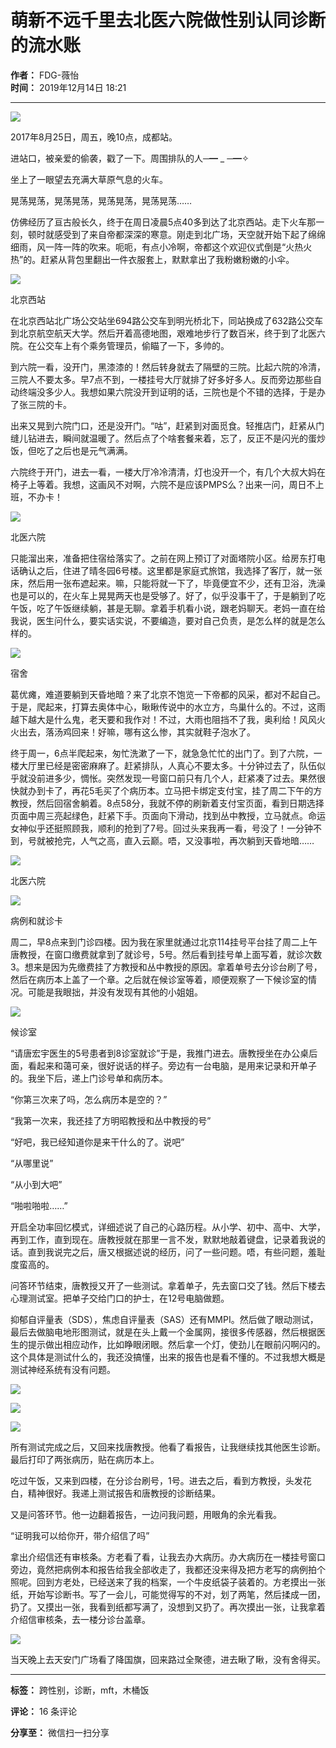 # 萌新不远千里去北医六院做性别认同诊断的流水账

**作者：** FDG-薇怡  
**时间：** 2019年12月14日 18:21

---

![](//i1.hdslb.com/bfs/face/d9925687672ffbda5ee3872226c15052089569fb.jpg@96w_96h_1c_1s.webp)

2017年8月25日，周五，晚10点，成都站。

进站口，被亲爱的偷袭，戳了一下。周围排队的人─━ \_ ─━✧

坐上了一眼望去充满大草原气息的火车。

晃荡晃荡，晃荡晃荡，晃荡晃荡，晃荡晃荡……

仿佛经历了亘古般长久，终于在周日凌晨5点40多到达了北京西站。走下火车那一刻，顿时就感受到了来自帝都深深的寒意。刚走到北广场，天空就开始下起了绵绵细雨，风一阵一阵的吹来。呃呃，有点小冷啊，帝都这个欢迎仪式倒是“火热火热”的。赶紧从背包里翻出一件衣服套上，默默拿出了我粉嫩粉嫩的小伞。

![](//i0.hdslb.com/bfs/article/f927865846126d7040de18d8a3715001b78cc041.jpg@1192w_894h.webp)

北京西站

在北京西站北广场公交站坐694路公交车到明光桥北下，同站换成了632路公交车到北京航空航天大学。然后开着高德地图，艰难地步行了数百米，终于到了北医六院。在公交车上有个乘务管理员，偷瞄了一下，多帅的。

到六院一看，没开门，黑漆漆的！然后转身就去了隔壁的三院。比起六院的冷清，三院人不要太多。早7点不到，一楼挂号大厅就排了好多好多人。反而旁边那些自动终端没多少人。我想如果六院没开到证明的话，三院也是个不错的选择，于是办了张三院的卡。

出来又晃到六院门口，还是没开门。“咕”，赶紧到对面觅食。轻推店门，赶紧从门缝儿钻进去，瞬间就温暖了。然后点了个啥套餐来着，忘了，反正不是闪光的蛋炒饭，但吃了之后也是元气满满。

六院终于开门，进去一看，一楼大厅冷冷清清，灯也没开一个，有几个大叔大妈在椅子上等着。我想，这画风不对啊，六院不是应该PMPS么？出来一问，周日不上班，不办卡！

![](//i0.hdslb.com/bfs/article/27f5e72bdfc889a6b9385a5480719d513ddc6569.jpg@1192w_894h.webp)

北医六院

只能溜出来，准备把住宿给落实了。之前在网上预订了对面塔院小区。给房东打电话确认之后，住进了晴冬园6号楼。这里都是家庭式旅馆，我选择了客厅，就一张床，然后用一张布遮起来。嘛，只能将就一下了，毕竟便宜不少，还有卫浴，洗澡也是可以的，在火车上晃晃两天也是受够了。好了，似乎没事干了，于是躺到了吃午饭，吃了午饭继续躺，甚是无聊。拿着手机看小说，跟老妈聊天。老妈一直在给我说，医生问什么，要实话实说，不要编造，要对自己负责，是怎么样的就是怎么样的。

![](//i0.hdslb.com/bfs/article/d569e5066e1f08e2c956b6a5f5a3fb9fca1eb23c.jpg@1192w_894h.webp)

宿舍

葛优瘫，难道要躺到天昏地暗？来了北京不饱览一下帝都的风采，都对不起自己。于是，爬起来，打算去奥体中心，瞅瞅传说中的水立方，鸟巢什么的。不过，这雨越下越大是什么鬼，老天要和我作对！不过，大雨也阻挡不了我，奥利给！风风火火出去，落汤鸡回来！好嘛，哪有这么惨，其实就鞋子泡水了。

终于周一，6点半爬起来，匆忙洗漱了一下，就急急忙忙的出门了。到了六院，一楼大厅里已经是密密麻麻了。赶紧排队，人真心不要太多。十分钟过去了，队伍似乎就没前进多少，惆怅。突然发现一号窗口前只有几个人，赶紧凑了过去。果然很快就办到卡了，再花5毛买了个病历本。立马把卡绑定支付宝，挂了周二下午的方教授，然后回宿舍躺着。8点58分，我就不停的刷新着支付宝页面，看到日期选择页面中周三亮起绿色，赶紧下手。页面向下滑动，找到丛中教授，立马就点。命运女神似乎还挺照顾我，顺利的抢到了7号。回过头来我再一看，号没了！一分钟不到，号就被抢完，人气之高，直入云巅。唔，又没事啦，再次躺到天昏地暗……

![](//i0.hdslb.com/bfs/article/16d486b12e22436440eb37f1bbdedf79d873f483.jpg@1192w_894h.webp)

北医六院

![](//i0.hdslb.com/bfs/article/7de49b00567e6ad4007cc096d835fd098a235812.jpg@1192w_894h.webp)

病例和就诊卡

周二，早8点来到门诊四楼。因为我在家里就通过北京114挂号平台挂了周二上午唐教授，在窗口缴费就拿到了就诊号，5号。然后看到挂号单上面写着，就诊次数3。想来是因为先缴费挂了方教授和丛中教授的原因。拿着单号去分诊台刷了号，然后在病历本上盖了一个章。之后就在候诊室等着，顺便观察了一下候诊室的情况。可能是我眼拙，并没有发现有其他的小姐姐。

![](//i0.hdslb.com/bfs/article/1ed5d75a98efe31b78791404327a4e3b9bf55d40.jpg@1192w.webp)

候诊室

“请唐宏宇医生的5号患者到8诊室就诊”于是，我推门进去。唐教授坐在办公桌后面，看起来和蔼可亲，很好说话的样子。旁边有一台电脑，是用来记录和开单子的。我坐下后，递上门诊号单和病历本。

“你第三次来了吗，怎么病历本是空的？”

“我第一次来，我还挂了方明昭教授和丛中教授的号”

“好吧，我已经知道你是来干什么的了。说吧”

“从哪里说”

“从小到大吧”

“啪啦啪啦……”

开启全功率回忆模式，详细述说了自己的心路历程。从小学、初中、高中、大学，再到工作，直到现在。唐教授就在那里一言不发，默默地敲着键盘，记录着我说的话。直到我说完之后，唐又根据述说的经历，问了一些问题。唔，有些问题，羞耻度蛮高的。

问答环节结束，唐教授又开了一些测试。拿着单子，先去窗口交了钱。然后下楼去心理测试室。把单子交给门口的护士，在12号电脑做题。

抑郁自评量表（SDS），焦虑自评量表（SAS）还有MMPI。然后做了眼动测试，最后去做脑电地形图测试，就是在头上戴一个金属网，接很多传感器，然后根据医生的提示做出相应动作，比如睁眼闭眼。然后拿一个灯，使劲儿在眼前闪啊闪的。这个具体是测试什么的，我还没搞懂，出来的报告也是看不懂的。不过我想大概是测试神经系统有没有问题。

![](//i0.hdslb.com/bfs/article/ead45876da6ea06baf6c078e357371ea40207bd9.jpg@1192w.webp)

![](//i0.hdslb.com/bfs/article/5840a5ff6887fccf40811b9377c76b3e4c430cb4.jpg@1192w.webp)

![](//i0.hdslb.com/bfs/article/a3780567237553c8855b6fae8229d22895609bb5.jpg@1192w.webp)

所有测试完成之后，又回来找唐教授。他看了看报告，让我继续找其他医生诊断。最后打印了两张病历，贴在病历本上。

吃过午饭，又来到四楼，在分诊台刷号，1号。进去之后，看到方教授，头发花白，精神很好。我递上测试报告和唐教授的诊断结果。

又是问答环节。他一边翻着报告，一边问我问题，用眼角的余光看我。

“证明我可以给你开，带介绍信了吗”

拿出介绍信还有审核条。方老看了看，让我去办大病历。办大病历在一楼挂号窗口旁边，竟然把病例本和报告给我全部收走了，我都还没来得及把方老写的病例拍个照呢。回到方老处，已经送来了我的档案，一个牛皮纸袋子装着的。方老摸出一张纸，开始写诊断书。写了一会儿，可能觉得写的不对，划了两笔，然后揉成一团，扔了。又摸出一张，我看到纸都写满了，没想到又扔了。再次摸出一张，让我拿着介绍信审核条，去一楼分诊台盖章。

![](//i0.hdslb.com/bfs/article/eaaecf13c4229eaa8a2fa4d2353e2ddb43a1c911.jpg@1192w_894h.webp)

当天晚上去天安门广场看了降国旗，回来路过全聚德，进去瞅了瞅，没有舍得买。

---

**标签：** 跨性别，诊断，mft，木桶饭

**评论：** 16 条评论

**分享至：** 微信扫一扫分享